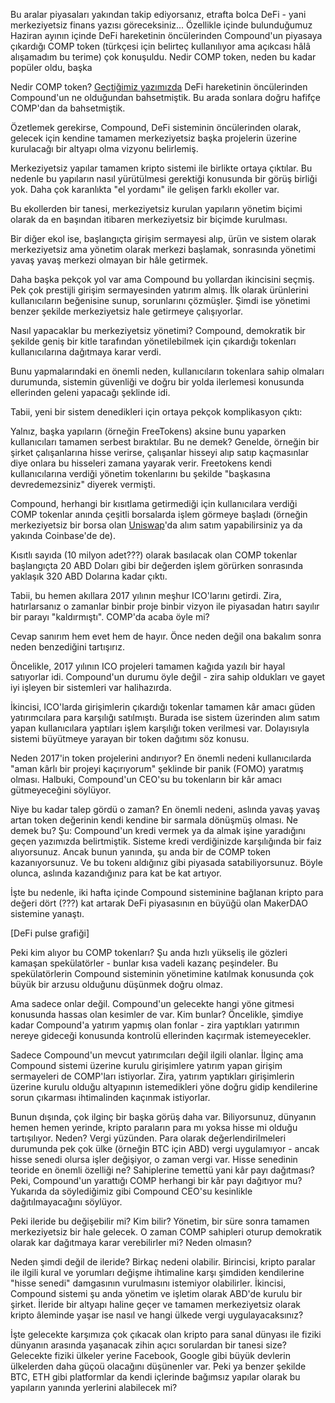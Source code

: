 Bu aralar piyasaları yakından takip ediyorsanız, etrafta bolca DeFi - yani merkeziyetsiz finans yazısı göreceksiniz... Özellikle içinde bulunduğumuz Haziran ayının içinde DeFi hareketinin öncülerinden Compound'un piyasaya çıkardığı COMP token (türkçesi için belirteç kullanılıyor ama açıkcası hâlâ alışamadım bu terime) çok konuşuldu. Nedir COMP token, neden bu kadar popüler oldu, başka 

Nedir COMP token?
[Geçtiğimiz yazımızda](https://www.btchaber.com/klasik-bankaciligin-rakibi-compound/) DeFi hareketinin öncülerinden Compound'un ne olduğundan bahsetmiştik. Bu arada sonlara doğru hafifçe COMP'dan da bahsetmiştik. 

Özetlemek gerekirse, Compound, DeFi sisteminin öncülerinden olarak, gelecek için kendine tamamen merkeziyetsiz başka projelerin üzerine kurulacağı bir altyapı olma vizyonu belirlemiş. 

Merkeziyetsiz yapılar tamamen kripto sistemi ile birlikte ortaya çıktılar. Bu nedenle bu yapıların nasıl yürütülmesi gerektiği konusunda bir görüş birliği yok. Daha çok karanlıkta "el yordamı" ile gelişen farklı ekoller var. 

Bu ekollerden bir tanesi, merkeziyetsiz kurulan yapıların yönetim biçimi olarak da en başından itibaren merkeziyetsiz bir biçimde kurulması. 

Bir diğer ekol ise, başlangıçta girişim sermayesi alıp, ürün ve sistem olarak merkeziyetsiz ama yönetim olarak merkezi başlamak, sonrasında yönetimi yavaş yavaş merkezi olmayan bir hâle getirmek. 

Daha başka pekçok yol var ama Compound bu yollardan ikincisini seçmiş. Pek çok prestijli girişim sermayesinden yatırım almış. İlk olarak ürünlerini kullanıcıların beğenisine sunup, sorunlarını çözmüşler. Şimdi ise yönetimi benzer şekilde merkeziyetsiz hale getirmeye çalışıyorlar. 

Nasıl yapacaklar bu merkeziyetsiz yönetimi?
Compound, demokratik bir şekilde geniş bir kitle tarafından yönetilebilmek için çıkardığı tokenları kullanıcılarına dağıtmaya karar verdi. 

Bunu yapmalarındaki en önemli neden, kullanıcıların tokenlara sahip olmaları durumunda, sistemin güvenliği ve doğru bir yolda ilerlemesi konusunda ellerinden geleni yapacağı şeklinde idi. 

Tabii, yeni bir sistem denedikleri için ortaya pekçok komplikasyon çıktı: 

Yalnız, başka yapıların (örneğin FreeTokens) aksine bunu yaparken kullanıcıları tamamen serbest bıraktılar. Bu ne demek? Genelde, örneğin bir şirket çalışanlarına hisse verirse, çalışanlar hisseyi alıp satıp kaçmasınlar diye onlara bu hisseleri zamana yayarak verir. Freetokens kendi kullanıcılarına verdiği yönetim tokenlarını bu şekilde "başkasına devredemezsiniz" diyerek vermişti. 

Compound, herhangi bir kısıtlama getirmediği için kullanıcılara verdiği COMP tokenlar anında çeşitli borsalarda işlem görmeye başladı (örneğin merkeziyetsiz bir borsa olan [Uniswap](https://uniswap.exchange/)'da alım satım yapabilirsiniz ya da yakında Coinbase'de de). 

Kısıtlı sayıda (10 milyon adet???) olarak basılacak olan COMP tokenlar başlangıçta 20 ABD Doları gibi bir değerden işlem görürken sonrasında yaklaşık 320 ABD Dolarına kadar çıktı. 

Tabii, bu hemen akıllara 2017 yılının meşhur ICO'larını getirdi. Zira, hatırlarsanız o zamanlar binbir proje binbir vizyon ile piyasadan hatırı sayılır bir parayı "kaldırmıştı". COMP'da acaba öyle mi?

Cevap sanırım hem evet hem de hayır. Önce neden değil ona bakalım sonra neden benzediğini tartışırız. 

Öncelikle, 2017 yılının ICO projeleri tamamen kağıda yazılı bir hayal satıyorlar idi. Compound'un durumu öyle değil - zira sahip oldukları ve gayet iyi işleyen bir sistemleri var halihazırda. 

İkincisi, ICO'larda girişimlerin çıkardığı tokenlar tamamen kâr amacı güden yatırımcılara para karşılığı satılmıştı. Burada ise sistem üzerinden alım satım yapan kullanıcılara yaptıları işlem karşılığı token verilmesi var. Dolayısıyla sistemi büyütmeye yarayan bir token dağıtımı söz konusu. 

Neden 2017'in token projelerini andırıyor? En önemli nedeni kullanıcılarda "aman kârlı bir projeyi kaçırıyorum" şeklinde bir panik (FOMO) yaratmış olması. Halbuki, Compound'un CEO'su bu tokenların bir kâr amacı gütmeyeceğini söylüyor. 

Niye bu kadar talep gördü o zaman? En önemli nedeni, aslında yavaş yavaş artan token değerinin kendi kendine bir sarmala dönüşmüş olması. Ne demek bu? Şu: Compound'un kredi vermek ya da almak işine yaradığını geçen yazımızda belirtmiştik. Sisteme kredi verdiğinizde karşılığında bir faiz alıyorsunuz. Ancak bunun yanında, şu anda bir de COMP token kazanıyorsunuz. Ve bu tokenı aldığınız gibi piyasada satabiliyorsunuz. Böyle olunca, aslında kazandığınız para kat be kat artıyor. 

İşte bu nedenle, iki hafta içinde Compound sisteminine bağlanan kripto para değeri dört (???) kat artarak DeFi piyasasının en büyüğü olan MakerDAO sistemine yanaştı. 

[DeFi pulse grafiği]

Peki kim alıyor bu COMP tokenları? Şu anda hızlı yükseliş ile gözleri kamaşan spekülatörler - bunlar kısa vadeli kazanç peşindeler. Bu spekülatörlerin Compound sisteminin yönetimine katılmak konusunda çok büyük bir arzusu olduğunu düşünmek doğru olmaz.

Ama sadece onlar değil. Compound'un gelecekte hangi yöne gitmesi konusunda hassas olan kesimler de var. Kim bunlar? Öncelikle, şimdiye kadar Compound'a yatırım yapmış olan fonlar - zira yaptıkları yatırımın nereye gideceği konusunda kontrolü ellerinden kaçırmak istemeyecekler. 

Sadece Compound'un mevcut yatırımcıları değil ilgili olanlar. İlginç ama Compound sistemi üzerine kurulu girişimlere yatırım yapan girişim sermayeleri de COMP'ları istiyorlar. Zira, yatırım yaptıkları girişimlerin üzerine kurulu olduğu altyapının istemedikleri yöne doğru gidip kendilerine sorun çıkarması ihtimalinden kaçınmak istiyorlar.

Bunun dışında, çok ilginç bir başka görüş daha var. Biliyorsunuz, dünyanın hemen hemen yerinde, kripto paraların para mı yoksa hisse mi olduğu tartışılıyor. Neden? Vergi yüzünden. Para olarak değerlendirilmeleri durumunda pek çok ülke (örneğin BTC için ABD) vergi uygulamıyor - ancak hisse senedi olursa işler değişiyor, o zaman vergi var. Hisse senedinin teoride en önemli özelliği ne? Sahiplerine temettü yani kâr payı dağıtması? Peki, Compound'un yarattığı COMP herhangi bir kâr payı dağıtıyor mu? Yukarıda da söylediğimiz gibi Compound CEO'su kesinlikle dağıtılmayacağını söylüyor. 

Peki ileride bu değişebilir mi? Kim bilir? Yönetim, bir süre sonra tamamen merkeziyetsiz bir hale gelecek. O zaman COMP sahipleri oturup demokratik olarak kar dağıtmaya karar verebilirler mi? Neden olmasın? 

Neden şimdi değil de ileride? Birkaç nedeni olabilir. Birincisi, kripto paralar ile ilgili kural ve yorumları değişme ihtimaline karşı şimdiden kendilerine "hisse senedi" damgasının vurulmasını istemiyor olabilirler.  İkincisi, Compound sistemi şu anda yönetim ve işletim olarak ABD'de kurulu bir şirket. İleride bir altyapı haline geçer ve tamamen merkeziyetsiz olarak kripto âleminde yaşar ise nasıl ve hangi ülkede vergi uygulayacaksınız? 

İşte gelecekte karşımıza çok çıkacak olan kripto para sanal dünyası ile fiziki dünyanın arasında yaşanacak zihin açıcı sorulardan bir tanesi size? Gelecekte fiziki ülkeler yerine Facebook, Google gibi büyük devlerin ülkelerden daha güçoü olacağını düşünenler var. Peki ya benzer şekilde BTC, ETH gibi platformlar da kendi içlerinde bağımsız yapılar olarak bu yapıların yanında yerlerini alabilecek mi?